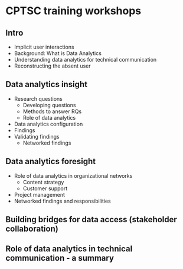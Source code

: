 # CPTSC training workshops

## Intro 
- Implicit user interactions
- Background: What is Data Analytics
- Understanding data analytics for technical communication 
- Reconstructing the absent user 
## Data analytics insight
- Research questions
  - Developing questions
  - Methods to answer RQs
  - Role of data analytics
- Data analytics configuration 
- Findings 
- Validating findings 
  - Networked findings
## Data analytics foresight
- Role of data analytics in organizational networks
  - Content strategy
  - Customer support
- Project management 
- Networked findings and responsibilities 
## Building bridges for data access (stakeholder collaboration)
## Role of data analytics in technical communication - a summary 
